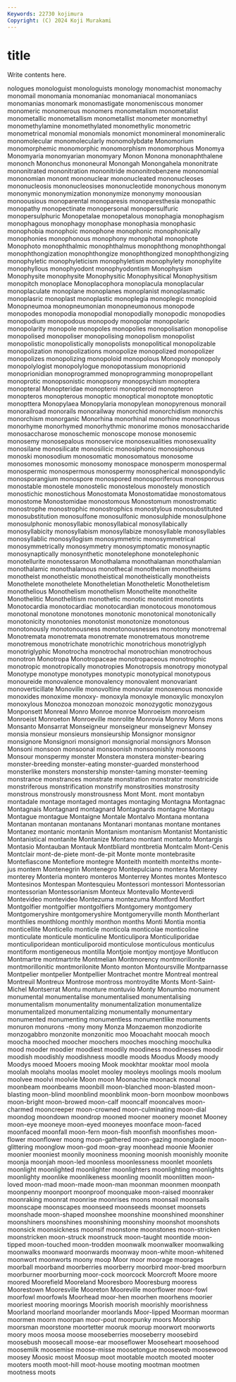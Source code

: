 ```yaml
---
Keywords: 22730 kojimura
Copyright: (C) 2024 Koji Murakami
---
```


# title

Write contents here.



nologues monologuist
monologuists monology monomachist monomachy monomail monomania monomaniac monomaniacal monomaniacs monomanias
monomark monomastigate monomeniscous monomer monomeric monomerous monomers monometalism monometalist monometallic
monometallism monometallist monometer monomethyl monomethylamine monomethylated monomethylic monometric monometrical monomial
monomials monomict monomineral monomineralic monomolecular monomolecularly monomolybdate Monomorium monomorphemic monomorphic
monomorphism monomorphous Monomya Monomyaria monomyarian monomyary Monon Monona mononaphthalene mononch
Mononchus mononeural Monongah Monongahela mononitrate mononitrated mononitration mononitride mononitrobenzene mononomial
mononomian monont mononuclear mononucleated mononucleoses mononucleosis mononucleosises mononucleotide mononychous mononym
mononymic mononymization mononymize mononymy monoousian monoousious monoparental monoparesis monoparesthesia monopathic
monopathy monopectinate monopersonal monopersulfuric monopersulphuric Monopetalae monopetalous monophagia monophagism monophagous
monophagy monophase monophasia monophasic monophobia monophoic monophone monophonic monophonically monophonies
monophonous monophony monophotal monophote Monophoto monophthalmic monophthalmus monophthong monophthongal monophthongization
monophthongize monophthongized monophthongizing monophyletic monophyleticism monophyletism monophylety monophylite monophyllous monophyodont
monophyodontism Monophysism Monophysite monophysite Monophysitic Monophysitical Monophysitism monopitch monoplace Monoplacophora
monoplacula monoplacular monoplaculate monoplane monoplanes monoplanist monoplasmatic monoplasric monoplast monoplastic
monoplegia monoplegic monoploid Monopneumoa monopneumonian monopneumonous monopode monopodes monopodia monopodial
monopodially monopodic monopodies monopodium monopodous monopody monopolar monopolaric monopolarity monopole
monopoles monopolies monopolisation monopolise monopolised monopoliser monopolising monopolism monopolist monopolistic
monopolistically monopolists monopolitical monopolizable monopolization monopolizations monopolize monopolized monopolizer monopolizes
monopolizing monopoloid monopolous Monopoly monopoly monopolylogist monopolylogue monopotassium monoprionid monoprionidian
monoprogrammed monoprogramming monopropellant monoprotic monopsonistic monopsony monopsychism monoptera monopteral Monopteridae
monopteroi monopteroid monopteron monopteros monopterous monoptic monoptical monoptote monoptotic monopttera
Monopylaea Monopylaria monopylean monopyrenous monorail monorailroad monorails monorailway monorchid monorchidism
monorchis monorchism monorganic Monorhina monorhinal monorhine monorhinous monorhyme monorhymed monorhythmic
monorime monos monosaccharide monosaccharose monoschemic monoscope monose monosemic monosemy monosepalous
monoservice monosexualities monosexuality monosilane monosilicate monosilicic monosiphonic monosiphonous monoski monosodium
monosomatic monosomatous monosome monosomes monosomic monosomy monospace monosperm monospermal monospermic
monospermous monospermy monospherical monospondylic monosporangium monospore monospored monosporiferous monosporous monostable
monostele monostelic monostelous monostely monostich monostichic monostichous Monostomata Monostomatidae monostomatous
monostome Monostomidae monostomous Monostomum monostromatic monostrophe monostrophic monostrophics monostylous monosubstituted
monosubstitution monosulfone monosulfonic monosulphide monosulphone monosulphonic monosyllabic monosyllabical monosyllabically monosyllabicity
monosyllabism monosyllabize monosyllable monosyllables monosyllablic monosyllogism monosymmetric monosymmetrical monosymmetrically monosymmetry
monosymptomatic monosynaptic monosynaptically monosynthetic monotelephone monotelephonic monotellurite monotessaron Monothalama monothalaman
monothalamian monothalamic monothalamous monothecal monotheism monotheisms monotheist monotheistic monotheistical monotheistically
monotheists Monothelete monothelete Monotheletian Monotheletic Monotheletism monothelious Monothelism monothelism Monothelite
monothelite Monothelitic Monothelitism monothetic monotic monotint monotints Monotocardia monotocardiac monotocardian
monotocous monotomous monotonal monotone monotones monotonic monotonical monotonically monotonicity monotonies
monotonist monotonize monotonous monotonously monotonousness monotonousnesses monotony monotremal Monotremata monotremata
monotremate monotrematous monotreme monotremous monotrichate monotrichic monotrichous monotriglyph monotriglyphic Monotrocha
monotrochal monotrochian monotrochous monotron Monotropa Monotropaceae monotropaceous monotrophic monotropic monotropically
monotropies Monotropsis monotropy monotypal Monotype monotype monotypes monotypic monotypical monotypous
monoureide monovalence monovalency monovalent monovariant monoverticillate Monoville monovoltine monovular monoxenous
monoxide monoxides monoxime monoxy- monoxyla monoxyle monoxylic monoxylon monoxylous Monozoa
monozoan monozoic monozygotic monozygous Monponsett Monreal Monro Monroe monroe Monroeism
monroeism Monroeist Monroeton Monroeville monrolite Monrovia Monroy Mons mons Monsanto
Monsarrat Monseigneur monseigneur monseignevr Monsey monsia monsieur monsieurs monsieurship Monsignor
monsignor monsignore Monsignori monsignori monsignorial monsignors Monson Monsoni monsoon monsoonal
monsoonish monsoonishly monsoons Monsour monspermy monster Monstera monstera monster-bearing monster-breeding
monster-eating monster-guarded monsterhood monsterlike monsters monstership monster-taming monster-teeming monstrance monstrances
monstrate monstration monstrator monstricide monstriferous monstrification monstrify monstrosities monstrosity monstrous
monstrously monstrousness Mont Mont. mont montabyn montadale montage montaged montages
montaging Montagna Montagnac Montagnais Montagnard montagnard Montagnards montagne Montagu Montague
montague Montaigne Montale Montalvo Montana montana Montanan montanan montanans Montanari
montanas montane montanes Montanez montanic montanin Montanism montanism Montanist Montanistic
Montanistical montanite Montanize Montano montant montanto Montargis Montasio Montauban Montauk
Montbliard montbretia Montcalm Mont-Cenis Montclair mont-de-piete mont-de-pit Monte monte montebrasite
Montefiascone Montefiore montegre Monteith monteith monteiths monte-jus montem Montenegrin Montenegro
Montepulciano montera Monterey monterey Monteria montero monteros Monterrey Montes montes
Montesco Montesinos Montespan Montesquieu Montessori montessori Montessorian montessorian Montessorianism Monteux
Montevallo Monteverdi Montevideo montevideo Montezuma montezuma Montford Montfort Montgolfier montgolfier
montgolfiers Montgomery montgomery Montgomeryshire montgomeryshire Montgomeryville month Montherlant monthlies monthlong
monthly monthon months Monti Montia montia monticellite Monticello monticle monticola
monticolae monticoline monticulate monticule monticuline Monticulipora Monticuliporidae monticuliporidean monticuliporoid monticulose
monticulous monticulus montiform montigeneous montilla Montjoie montjoy montjoye Montlucon Montmartre
montmartrite Montmelian Montmorency montmorillonite montmorillonitic montmorilonite Monto monton Montoursville Montparnasse
Montpelier montpelier Montpellier Montrachet montre Montreal montreal Montreuil Montreux Montrose
montross montroydite Monts Mont-Saint-Michel Montserrat Montu monture montuvio Monty Monumbo
monument monumental monumentalise monumentalised monumentalising monumentalism monumentality monumentalization monumentalize monumentalized
monumentalizing monumentally monumentary monumented monumenting monumentless monumentlike monuments monuron monurons
-mony mony Monza Monzaemon monzodiorite monzogabbro monzonite monzonitic moo Mooachaht
moocah mooch moocha mooched moocher moochers mooches mooching moochulka mood
mooder moodier moodiest moodily moodiness moodinesses moodir moodish moodishly moodishness
moodle moods Moodus Moody moody Moodys mooed Mooers mooing Mook
mookhtar mooktar mool moola moolah moolahs moolas moolet mooley mooleys
moolings mools moolum moolvee moolvi moolvie Moon moon Moonachie moonack
moonal moonbeam moonbeams moonbill moon-blanched moon-blasted moon-blasting moon-blind moonblind moonblink
moon-born moonbow moonbows moon-bright moon-browed moon-calf mooncalf mooncalves moon-charmed mooncreeper
moon-crowned moon-culminating moon-dial moondog moondown moondrop mooned mooner moonery moonet
Mooney moon-eye mooneye moon-eyed mooneyes moonface moon-faced moonfaced moonfall moon-fern
moon-fish moonfish moonfishes moon-flower moonflower moong moon-gathered moon-gazing moonglade moon-glittering
moonglow moon-god moon-gray moonhead moonie Moonier moonier mooniest moonily mooniness
mooning moonish moonishly moonite moonja moonjah moon-led moonless moonlessness moonlet
moonlets moonlight moonlighted moonlighter moonlighters moonlighting moonlights moonlighty moonlike moonlikeness
moonling moonlit moonlitten moon-loved moon-mad moon-made moon-man moonman moonmen moonpath
moonpenny moonport moonproof moonquake moon-raised moonraker moonraking moonrat moonrise moonrises
moons moonsail moonsails moonscape moonscapes moonseed moonseeds moonset moonsets moonshade
moon-shaped moonshee moonshine moonshined moonshiner moonshiners moonshines moonshining moonshiny moonshot
moonshots moonsick moonsickness moonsif moonstone moonstones moon-stricken moonstricken moon-struck moonstruck
moon-taught moontide moon-tipped moon-touched moon-trodden moonwalk moonwalker moonwalking moonwalks moonward
moonwards moonway moon-white moon-whitened moonwort moonworts moony moop Moor moor
moorage moorages moorball moorband moorberries moorberry moorbird moor-bred moorburn moorburner
moorburning moor-cock moorcock Moorcroft Moore moore moored Moorefield Mooreland Mooresboro
Mooresburg mooress Moorestown Mooresville Mooreton Mooreville moorflower moor-fowl moorfowl moorfowls
Moorhead moor-hen moorhen moorhens moorier mooriest mooring moorings Moorish moorish
moorishly moorishness Moorland moorland moorlander moorlands Moor-lipped Moorman moorman moormen
moorn moorpan moor-pout moorpunky moors Moorship moorsman moorstone moortetter mooruk
moorup moorwort moorworts moory moos moosa moose mooseberries mooseberry moosebird
moosebush moosecall moose-ear mooseflower Mooseheart moosehood moosemilk moosemise moose-misse moosetongue
moosewob moosewood moosey Moosic moost Moosup moot mootable mootch mooted
mooter mooters mooth moot-hill moot-house mooting mootman mootmen mootness moots
